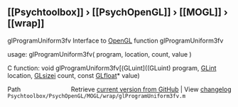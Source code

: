## [[Psychtoolbox]] &#8250; [[PsychOpenGL]] &#8250; [[MOGL]] &#8250; [[wrap]]

glProgramUniform3fv  Interface to [OpenGL](OpenGL) function glProgramUniform3fv  
  
usage:  glProgramUniform3fv( program, location, count, value )  
  
C function:  void glProgramUniform3fv[(GLuint]((GLuint) program, [GLint](GLint) location, [GLsizei](GLsizei) count, const [GLfloat](GLfloat)\* value)  




<div class="code_header" style="text-align:right;">
  <span style="float:left;">Path&nbsp;&nbsp;</span> <span class="counter">Retrieve <a href=
  "https://raw.github.com/Psychtoolbox-3/Psychtoolbox-3/beta/Psychtoolbox/PsychOpenGL/MOGL/wrap/glProgramUniform3fv.m">current version from GitHub</a> | View <a href=
  "https://github.com/Psychtoolbox-3/Psychtoolbox-3/commits/beta/Psychtoolbox/PsychOpenGL/MOGL/wrap/glProgramUniform3fv.m">changelog</a></span>
</div>
<div class="code">
  <code>Psychtoolbox/PsychOpenGL/MOGL/wrap/glProgramUniform3fv.m</code>
</div>

